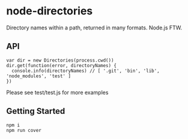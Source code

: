 # node-directories
Directory names within a path, returned in many formats. Node.js FTW.

## API
```
var dir = new Directories(process.cwd())
dir.get(function(error, directoryNames) {
  console.info(directoryNames) // [ '.git', 'bin', 'lib', 'node_modules', 'test' ]
})
```
Please see test/test.js for more examples

## Getting Started
```
npm i
npm run cover
```
